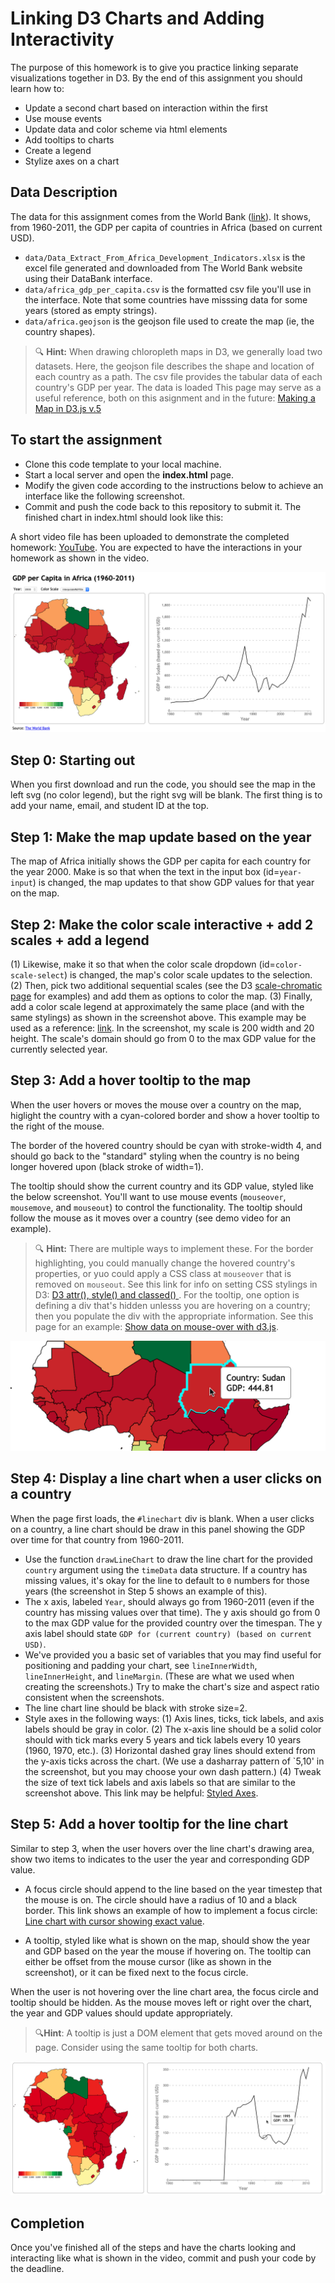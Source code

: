 # Linking D3 Charts and Adding Interactivity

The purpose of this homework is to give you practice linking separate visualizations together in D3. By the end of this assignment you should learn how to:

* Update a second chart based on interaction within the first
* Use mouse events
* Update data and color scheme via html elements
* Add tooltips to charts
* Create a legend
* Stylize axes on a chart

## Data Description

The data for this assignment comes from the World Bank ([link](https://databank.worldbank.org/source/africa-development-indicators)). It shows, from 1960-2011, the GDP per capita of countries in Africa (based on current USD). 

* `data/Data_Extract_From_Africa_Development_Indicators.xlsx` is the excel file generated and downloaded from The World Bank website using their DataBank interface.
* `data/africa_gdp_per_capita.csv` is the formatted csv file you'll use in the interface. Note that some countries have misssing data for some years (stored as empty strings).
* `data/africa.geojson` is the geojson file used to create the map (ie, the country shapes).

> 🔍 **Hint:** When drawing chloropleth maps in D3, we generally load two datasets. Here, the geojson file describes the shape and location of each country as a path. The csv file provides the tabular data of each country's GDP per year. The data is loaded This page may serve as a useful reference, both on this asignment and in the future: [Making a Map in D3.js v.5](https://datawanderings.com/2018/10/28/making-a-map-in-d3-js-v-5/)

## To start the assignment

* Clone this code template to your local machine.
* Start a local server and open the **index.html** page.
* Modify the given code according to the instructions below to achieve an interface like the following screenshot.
* Commit and push the code back to this repository to submit it. The finished chart in index.html should look like this:

A short video file has been uploaded to demonstrate the completed homework: [YouTube](https://youtu.be/KyZbS5fPjFk). You are expected to have the interactions in your homework as shown in the video.

![Completed D3 Linking](images/01.png)

## Step 0: Starting out

When you first download and run the code, you should see the map in the left svg (no color legend), but the right svg will be blank. The first thing is to add your name, email, and student ID at the top.

## Step 1: Make the map update based on the year

The map of Africa initially shows the GDP per capita for each country for the year 2000. Make is so that when the text in the input box (id=`year-input`) is changed, the map updates to that show GDP values for that year on the map.

## Step 2: Make the color scale interactive + add 2 scales + add a legend

(1) Likewise, make it so that when the color scale dropdown (id=`color-scale-select`) is changed, the map's color scale updates to the selection. (2) Then, pick two additional sequential scales (see the D3 [scale-chromatic page](https://github.com/d3/d3-scale-chromatic) for examples) and add them as options to color the map. (3) Finally, add a color scale legend at approximately the same place (and with the same stylings) as shown in the screenshot above. This example may be used as a reference: [link](https://observablehq.com/@tmcw/d3-scalesequential-continuous-color-legend-example). In the screenshot, my scale is 200 width and 20 height. The scale's domain should go from 0 to the max GDP value for the currently selected year.

## Step 3: Add a hover tooltip to the map

When the user hovers or moves the mouse over a country on the map, higlight the country with a cyan-colored border and show a hover tooltip to the right of the mouse.

The border of the hovered country should be cyan with stroke-width 4, and should go back to the "standard" styling when the country is no being longer hovered upon (black stroke of width=1). 

The tooltip should show the current country and its GDP value, styled like the below screenshot. You'll want to use mouse events (`mouseover`, `mousemove`, and `mouseout`) to control the functionality. The tooltip should follow the mouse as it moves over a country (see demo video for an example).

> 🔍 **Hint:** There are multiple ways to implement these. For the border highlighting, you could manually change the hovered country's properties, or yuo could apply a CSS class at `mouseover` that is removed on `mouseout`. See this link for info on setting CSS stylings in D3: [D3 attr(), style() and classed()
](https://www.carlosrendon.me/unfinished_d3_book/d3_attr.html).  For the tooltip, one option is defining a div that's hidden unlesss you are hovering on a country; then you populate the div with the appropriate information. See this page for an example: [Show data on mouse-over with d3.js](https://medium.com/@kj_schmidt/show-data-on-mouse-over-with-d3-js-3bf598ff8fc2).

![Map Hover](images/02.png)

## Step 4: Display a line chart when a user clicks on a country

When the page first loads, the `#linechart` div is blank. When a user clicks on a country, a line chart should be draw in this panel showing the GDP over time for that country from 1960-2011.

* Use the function `drawLineChart` to draw the line chart for the provided `country` argument using the `timeData` data structure. If a country has missing values, it's okay for the line to default to `0` numbers for those years (the screenshot in Step 5 shows an example of this).
* The x axis, labeled `Year`, should always go from 1960-2011 (even if the country has missing values over that time). The y axis should go from 0 to the max GDP value for the provided country over the timespan. The y axis label should state `GDP for (current country) (based on current USD)`.
* We've provided you a basic set of variables that you may find useful for positioning and padding your chart, see `lineInnerWidth`, `lineInnerHeight`, and `lineMargin`. (These are what we used when creating the screenshots.) Try to make the chart's size and aspect ratio consistent when the screenshots.
* The line chart line should be black with stroke size=2.
* Style axes in the following ways: (1) Axis lines, ticks, tick labels, and axis labels should be gray in color. (2) The x-axis line should be a solid color should with tick marks every 5 years and tick labels every 10 years (1960, 1970, etc.). (3) Horizontal dashed gray lines should extend from the y-axis ticks across the chart. (We use a dasharray pattern of `5,10' in the screenshot, but you may choose your own dash pattern.) (4) Tweak the size of text tick labels and axis labels so that are similar to the screenshot above. This link may be helpful: [Styled Axes](https://observablehq.com/@d3/styled-axes).

## Step 5: Add a hover tooltip for the line chart

Similar to step 3, when the user hovers over the line chart's drawing area, show two items to indicates to the user the year and corresponding GDP value.

* A focus circle should append to the line based on the year timestep that the mouse is on. The circle should have a radius of 10 and a black border. This link shows an example of how to implement a focus circle: [Line chart with cursor showing exact value](https://www.d3-graph-gallery.com/graph/line_cursor.html).

* A tooltip, styled like what is shown on the map, should show the year and GDP based on the year the mouse if hovering on. The tooltip can either be offset from the mouse cursor (like as shown in the screenshot), or it can be fixed next to the focus circle.

When the user is not hovering over the line chart area, the focus circle and tooltip should be hidden. As the mouse moves left or right over the chart, the year and GDP values should update appropriately. 

> 🔍**Hint**: A tooltip is just a DOM element that gets moved around on the page. Consider using the same tooltip for both charts.

![Map Hover](images/03.png)

## Completion

Once you've finished all of the steps and have the charts looking and interacting like what is shown in the video, commit and push your code by the deadline. 




